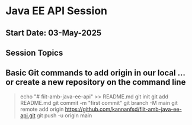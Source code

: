 # Java EE API Session 
## Start Date: 03-May-2025

Session Topics
---
Basic Git commands to add origin in our local …or create a new repository on the command line
---
> echo "# fiit-amb-java-ee-api" >> README.md
> git init
> git add README.md
> git commit -m "first commit"
> git branch -M main
> git remote add origin https://github.com/kannanfsd/fiit-amb-java-ee-api.git
> git push -u origin main
